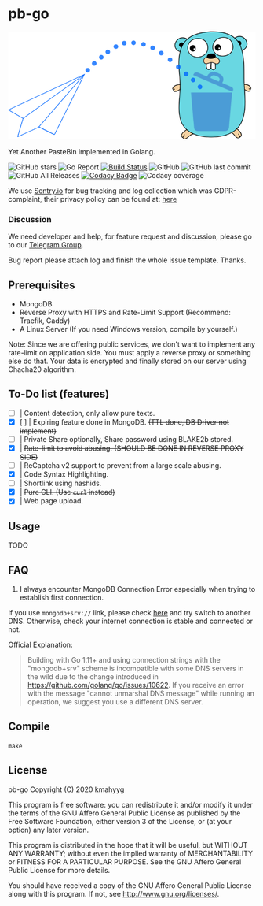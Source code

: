 # pb-go

![Logo](./readme-logo.png)

Yet Another PasteBin implemented in Golang.

![GitHub stars](https://img.shields.io/github/stars/kmahyyg/pb-go?style=social)
![Go Report](https://goreportcard.com/badge/github.com/kmahyyg/pb-go)
[![Build Status](https://travis-ci.com/kmahyyg/pb-go.svg?branch=master)](https://travis-ci.com/kmahyyg/pb-go)
![GitHub](https://img.shields.io/github/license/kmahyyg/pb-go)
![GitHub last commit](https://img.shields.io/github/last-commit/kmahyyg/pb-go)
![GitHub All Releases](https://img.shields.io/github/downloads/kmahyyg/pb-go/total)
[![Codacy Badge](https://api.codacy.com/project/badge/Grade/269b77a2b64c41bbaa4aa109ecf4d55a)](https://www.codacy.com/manual/kmahyyg/pb-go)
![Codacy coverage](https://img.shields.io/codacy/coverage/269b77a2b64c41bbaa4aa109ecf4d55a?logo=codacy)

We use [Sentry.io](https://sentry.io) for bug tracking and log collection which was GDPR-complaint, 
their privacy policy can be found at: [here](https://sentry.io/legal/privacy/2.1.0/)

### Discussion

We need developer and help, for feature request and discussion, please go to our [Telegram Group](https://t.me/pb_go_discuss).

Bug report please attach log and finish the whole issue template. Thanks.

## Prerequisites

- MongoDB
- Reverse Proxy with HTTPS and Rate-Limit Support (Recommend: Traefik, Caddy)
- A Linux Server (If you need Windows version, compile by yourself.)

Note: Since we are offering public services, we don't want to implement any rate-limit
on application side. You must apply a reverse proxy or something else do that.
Your data is encrypted and finally stored on our server using Chacha20 algorithm.

## To-Do list (features)

- [ ] | Content detection, only allow pure texts.
- [X] [ ] | Expiring feature done in MongoDB. <del> (TTL done, DB Driver not implement) </del>
- [ ] | Private Share optionally, Share password using BLAKE2b stored. 
- [X] | <del> Rate-limit to avoid abusing. (SHOULD BE DONE IN REVERSE PROXY SIDE) </del>
- [ ] | ReCaptcha v2 support to prevent from a large scale abusing.
- [X] | Code Syntax Highlighting.
- [ ] | Shortlink using hashids.
- [X] | <del> Pure CLI. (Use `curl` instead)</del>
- [X] | Web page upload.

## Usage

TODO

## FAQ

1. I always encounter MongoDB Connection Error especially when trying to establish first connection.

If you use `mongodb+srv://` link, please check [here](https://godoc.org/go.mongodb.org/mongo-driver/mongo#hdr-Potential_DNS_Issues) 
and try switch to another DNS. Otherwise, check your internet connection is stable and connected or not.

Official Explanation:

> Building with Go 1.11+ and using connection strings with the "mongodb+srv" scheme 
> is incompatible with some DNS servers in the wild due to the change introduced 
> in https://github.com/golang/go/issues/10622. If you receive an error with the message 
> "cannot unmarshal DNS message" while running an operation, we suggest you use a different DNS server.

## Compile

`make`

## License

 pb-go
 Copyright (C) 2020  kmahyyg
 
 This program is free software: you can redistribute it and/or modify
 it under the terms of the GNU Affero General Public License as published by
 the Free Software Foundation, either version 3 of the License, or
 (at your option) any later version.
 
 This program is distributed in the hope that it will be useful,
 but WITHOUT ANY WARRANTY; without even the implied warranty of
 MERCHANTABILITY or FITNESS FOR A PARTICULAR PURPOSE.  See the
 GNU Affero General Public License for more details.
 
 You should have received a copy of the GNU Affero General Public License
 along with this program.  If not, see <http://www.gnu.org/licenses/>.

